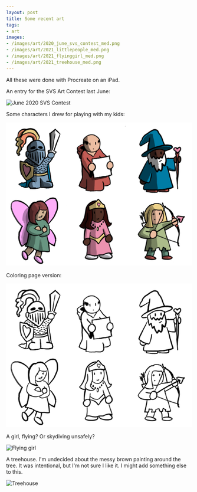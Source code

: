 ```yaml
---
layout: post
title: Some recent art
tags:
- art
images:
- /images/art/2020_june_svs_contest_med.png
- /images/art/2021_littlepeople_med.png
- /images/art/2021_flyinggirl_med.png
- /images/art/2021_treehouse_med.png
---
```


All these were done with Procreate on an iPad.

An entry for the SVS Art Contest last June:

![June 2020 SVS Contest](/images/art/2020_june_svs_contest.png)

Some characters I drew for playing with my kids:

![Some people](/images/art/2021_littlepeople_color.png)

Coloring page version:

![Some people, black and white](/images/art/2021_littlepeople_bw.png)

A girl, flying? Or skydiving unsafely?

![Flying girl](/images/art/2021_flyinggirl.png)

A treehouse. I'm undecided about the messy brown painting around the tree.  It was intentional, but I'm not sure I like it.  I might add something else to this.

![Treehouse](/images/art/2021_treehouse.png)



